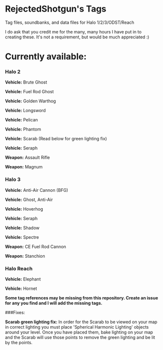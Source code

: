 # RejectedShotgun's Tags
Tag files, soundbanks, and data files for Halo 1/2/3/ODST/Reach

I do ask that you credit me for the many, many hours I have put in to creating these. It's not a requirement, but would be much appreciated :)

# Currently available:

### Halo 2

**Vehicle:** Brute Ghost

**Vehicle:** Fuel Rod Ghost

**Vehicle:** Golden Warthog

**Vehicle:** Longsword

**Vehicle:** Pelican

**Vehicle:** Phantom

**Vehicle:** Scarab (Read below for green lighting fix)

**Vehicle:** Seraph

**Weapon:** Assault Rifle

**Weapon:** Magnum



### Halo 3

**Vehicle:** Anti-Air Cannon (BFG)

**Vehicle:** Ghost, Anti-Air

**Vehicle:** Hoverhog

**Vehicle:** Seraph

**Vehicle:** Shadow

**Vehicle:** Spectre

**Weapon:** CE Fuel Rod Cannon

**Weapon:** Stanchion

### Halo Reach

**Vehicle:** Elephant

**Vehicle:** Hornet

**Some tag references may be missing from this repository. Create an issue for any you find and I will add the missing tags.**


###Fixes:

**Scarab green lighting fix:** In order for the Scarab to be viewed on your map in correct lighting you must place 'Spherical Harmonic Lighting' objects around your level. Once you have placed them, bake lighting on your map and the Scarab will use those points to remove the green lighting and be lit by the points.
